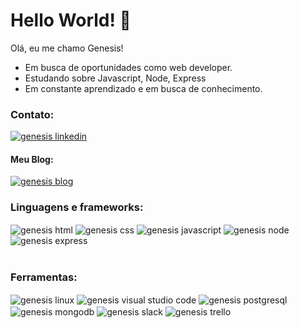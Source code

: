 # Hello World! 👋   
Olá, eu me chamo Genesis!
- Em busca de oportunidades como web developer.
- Estudando sobre Javascript, Node, Express
- Em constante aprendizado e em busca de conhecimento.

### Contato: 
<div style="display: inline_block">
  <a target="_blank" href="https://www.linkedin.com/in/genesislima101/"><img target="_blank" alt="genesis linkedin" src="https://img.shields.io/badge/LinkedIn-0077B5?style=for-the-badge&logo=linkedin&logoColor=white"></a>
</div> 

#### Meu Blog: 
<div style="display: inline_block">
  <a target="_blank" href="https://dev.to/g101"><img target="_blank" alt="genesis blog" src="https://img.shields.io/badge/dev.to-0A0A0A?style=for-the-badge&logo=dev.to&logoColor=white"></a>
</div> 

### Linguagens e frameworks:
<div style="display: inline_block">
  <img target="_blank" align="center" alt="genesis html" src="https://img.shields.io/badge/HTML5-E34F26?style=for-the-badge&logo=html5&logoColor=white">
  <img target="_blank" align="center" alt="genesis css" src="https://img.shields.io/badge/CSS3-1572B6?style=for-the-badge&logo=css3&logoColor=white">
  <img target="_blank" align="center" alt="genesis javascript" src="https://img.shields.io/badge/JavaScript-323330?style=for-the-badge&logo=javascript&logoColor=F7DF1E">
  <img target="_blank" align="center" alt="genesis node" src="https://img.shields.io/badge/Node.js-339933?style=for-the-badge&logo=nodedotjs&logoColor=white">
   <img target="_blank" align="center" alt="genesis express" src="https://img.shields.io/badge/Express.js-000000?style=for-the-badge&logo=express&logoColor=white"> 

</div>
<br>

### Ferramentas:
<div style="display: inline_block">
  
  <img target="_blank" align="center" alt="genesis linux" src="https://img.shields.io/badge/Linux_Mint-87CF3E?style=for-the-badge&logo=linux-mint&logoColor=white">
 <img target="_blank" align="center" alt="genesis visual studio code" src="https://img.shields.io/badge/Visual_Studio_Code-0078D4?style=for-the-badge&logo=visual%20studio%20code&logoColor=white">
   <img target="_blank" align="center" alt="genesis postgresql" src="https://img.shields.io/badge/PostgreSQL-316192?style=for-the-badge&logo=postgresql&logoColor=white">
  <img target="_blank" align="center" alt="genesis mongodb" src="https://img.shields.io/badge/MongoDB-4EA94B?style=for-the-badge&logo=mongodb&logoColor=white">
  <img target="_blank" align="center" alt="genesis slack" src="https://img.shields.io/badge/Slack-4A154B?style=for-the-badge&logo=slack&logoColor=white">
  <img target="_blank" align="center" alt="genesis trello" src="https://img.shields.io/badge/Trello-0052CC?style=for-the-badge&logo=trello&logoColor=white">

</div>
<br>


<!--
**g101x/g101x** is a ✨ _special_ ✨ repository because its `README.md` (this file) appears on your GitHub profile.

Here are some ideas to get you started:

- 🔭 I’m currently working on ...
- 🌱 I’m currently learning ...
- 👯 I’m looking to collaborate on ...
- 🤔 I’m looking for help with ...
- 💬 Ask me about ...
- 📫 How to reach me: ...
- 😄 Pronouns: ...
- ⚡ Fun fact: ...
-->



